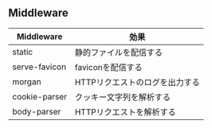 ##  Middleware

| Middleware        | 効果                               |
|-------------------|------------------------------------|
| static            | 静的ファイルを配信する             |
| serve-favicon     | faviconを配信する                  |
| morgan            | HTTPリクエストのログを出力する     |
| cookie-parser     | クッキー文字列を解析する           |
| body-parser       | HTTPリクエストを解析する           |
